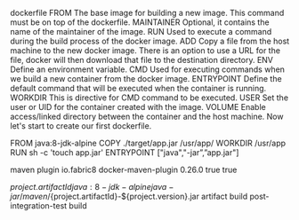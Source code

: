 dockerfile
FROM The base image for building a new image. This command must be on top of the dockerfile. MAINTAINER Optional, it contains the name of the maintainer of the image. RUN Used to execute a command during the build process of the docker image. ADD Copy a file from the host machine to the new docker image. There is an option to use a URL for the file, docker will then download that file to the destination directory. ENV Define an environment variable. CMD Used for executing commands when we build a new container from the docker image. ENTRYPOINT Define the default command that will be executed when the container is running. WORKDIR This is directive for CMD command to be executed. USER Set the user or UID for the container created with the image. VOLUME Enable access/linked directory between the container and the host machine. Now let's start to create our first dockerfile.

FROM java:8-jdk-alpine COPY ./target/app.jar /usr/app/ WORKDIR /usr/app RUN sh -c 'touch app.jar' ENTRYPOINT ["java","-jar”,”app.jar"]

maven plugin
io.fabric8 docker-maven-plugin 0.26.0 true true


${project.artifactId} java:8-jdk-alpine java -jar /maven/${project.artifactId}-${project.version}.jar artifact build post-integration-test build
